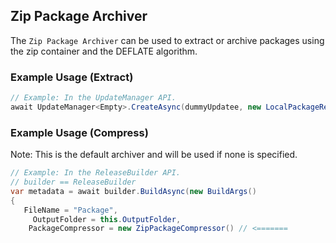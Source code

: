 ## Zip Package Archiver

The `Zip Package Archiver` can be used to extract or archive packages using the zip container and the DEFLATE algorithm.

### Example Usage (Extract)

```csharp
// Example: In the UpdateManager API.
await UpdateManager<Empty>.CreateAsync(dummyUpdatee, new LocalPackageResolver(this.OutputFolder), new ZipPackageExtractor());
```

### Example Usage (Compress)

Note: This is the default archiver and will be used if none is specified.

```csharp
// Example: In the ReleaseBuilder API.
// builder == ReleaseBuilder
var metadata = await builder.BuildAsync(new BuildArgs()
{
   FileName = "Package",
     OutputFolder = this.OutputFolder,
    PackageCompressor = new ZipPackageCompressor() // <=======
```